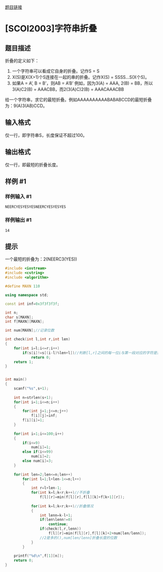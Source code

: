 
[题目链接](https://www.luogu.com.cn/problem/P4302)


# [SCOI2003]字符串折叠

## 题目描述

折叠的定义如下： 

1. 一个字符串可以看成它自身的折叠。记作S = S 
2. X(S)是X(X>1)个S连接在一起的串的折叠。记作X(S) = SSSS…S(X个S)。
3. 如果A = A’, B = B’，则AB = A’B’ 例如，因为3(A) = AAA, 2(B) = BB，所以3(A)C2(B) = AAACBB，而2(3(A)C)2(B) = AAACAAACBB

 给一个字符串，求它的最短折叠。例如AAAAAAAAAABABABCCD的最短折叠为：9(A)3(AB)CCD。

## 输入格式

仅一行，即字符串S，长度保证不超过100。

## 输出格式

仅一行，即最短的折叠长度。

## 样例 #1

### 样例输入 #1

```
NEERCYESYESYESNEERCYESYESYES
```

### 样例输出 #1

```
14
```

## 提示

一个最短的折叠为：2(NEERC3(YES))


```cpp
#include <iostream>
#include <cstring>
#include <algorithm>

#define MAXN 110

using namespace std;

const int inf=0x3f3f3f3f;

int n;
char s[MAXN];
int f[MAXN][MAXN];

int num[MAXN];//记录位数

int check(int l,int r,int len)
{
    for(int i=l;i<=r;i++)
        if(s[i]!=s[(i-l)%len+l])//判断[l,r]之间的每一位i与第一段对应的字符是否相同
            return 0;
    return 1;
}


int main()
{
    scanf("%s",s+1);
    
    int n=strlen(s+1);
    for(int i=1;i<=n;i++)
    {
        for(int j=1;j<=n;j++)
            f[i][j]=inf;
        f[i][i]=1;
    }
    
    for(int i=1;i<=100;i++)
    {
        if(i<=9)
            num[i]=1;
        else if(i<=99)
            num[i]=2;
        else num[i]=3;
    }
    
    for(int len=2;len<=n;len++)
        for(int l=1;l+len-1<=n;l++)
        {
            int r=l+len-1;
            for(int k=l;k<r;k++)//不折叠
                f[l][r]=min(f[l][r],f[l][k]+f[k+1][r]);
            
            for(int k=l;k<r;k++)//折叠情况
            {
                int lenn=k-l+1;
                if(len%lenn!=0)
                    continue;
                if(check(l,r,lenn))
                    f[l][r]=min(f[l][r],f[l][k]+2+num[len/lenn]);
                //2是多的(),num[len/lenn]折叠长度的位数
            }
        }
        
    printf("%d\n",f[1][n]);
    return 0;
}

```
